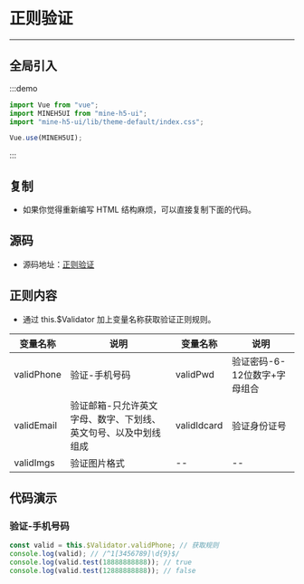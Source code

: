 # 正则验证

----

## 全局引入

:::demo

```JavaScript
import Vue from "vue";
import MINEH5UI from "mine-h5-ui";
import "mine-h5-ui/lib/theme-default/index.css";

Vue.use(MINEH5UI);
```

:::

## 复制

* 如果你觉得重新编写 HTML 结构麻烦，可以直接复制下面的代码。

## 源码

* 源码地址：[正则验证](https://github.com/biaov/MINE-H5-UI/blob/master/packages/MeAPI/validator.js)

## 正则内容

* 通过 this.$Validator 加上变量名称获取验证正则规则。

| 变量名称   | 说明                                                            | 变量名称    | 说明                         |
|------------|-----------------------------------------------------------------|-------------|------------------------------|
| validPhone | 验证-手机号码                                                   | validPwd    | 验证密码-6-12位数字+字母组合 |
| validEmail | 验证邮箱-只允许英文字母、数字、下划线、英文句号、以及中划线组成 | validIdcard | 验证身份证号                 |
| validImgs  | 验证图片格式                                                    | --          | --                           |

## 代码演示

### 验证-手机号码

```JavaScript
const valid = this.$Validator.validPhone; // 获取规则
console.log(valid); // /^1[3456789]\d{9}$/
console.log(valid.test(18888888888)); // true
console.log(valid.test(12888888888)); // false
```
